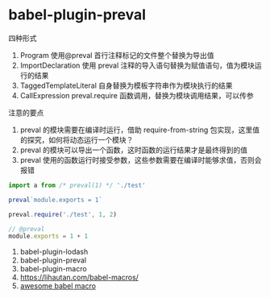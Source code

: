 # babel-plugin-preval

四种形式

1. Program 使用@preval 首行注释标记的文件整个替换为导出值
1. ImportDeclaration 使用 preval 注释的导入语句替换为赋值语句，值为模块运行的结果
1. TaggedTemplateLiteral 自身替换为模板字符串作为模块执行的结果
1. CallExpression preval.require 函数调用，替换为模块调用结果，可以传参

注意的要点

1. preval 的模块需要在编译时运行，借助 require-from-string 包实现，这里值的探究，如何将动态运行一个模块？
1. preval 的模块可以导出一个函数，这时函数的运行结果才是最终得到的值
1. preval 使用的函数运行时接受参数，这些参数需要在编译时能够求值，否则会报错

```js
import a from /* preval(1) */ './test'

preval`module.exports = 1`

preval.require('./test', 1, 2)

// @preval
module.exports = 1 + 1
```

1. babel-plugin-lodash
1. babel-plugin-preval
1. babel-plugin-macro
1. https://lihautan.com/babel-macros/
1. [awesome babel macro](https://github.com/jgierer12/awesome-babel-macros)
